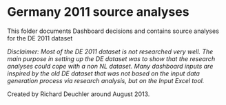 # Germany 2011 source analyses

This folder documents Dashboard decisions and contains source analyses for the DE 2011 dataset

<!-- Remove?

For a public overview of the DE dataset please refer to [https://github.com/quintel/etdataset-public/tree/master/data/de/2011](https://github.com/quintel/etdataset-public/tree/master/data/de/2011). Those who have purchased the relevant proprietary IEA data may access the private repository.

-->

*Disclaimer: Most of the DE 2011 dataset is not researched very well. The main purpose in setting up the DE dataset was to show that the research analyses could cope with a non NL dataset. Many dashboard inputs are inspired by the old DE dataset that was not based on the input data generation process via research analysis, but on the Input Excel tool.*

Created by Richard Deuchler around August 2013.